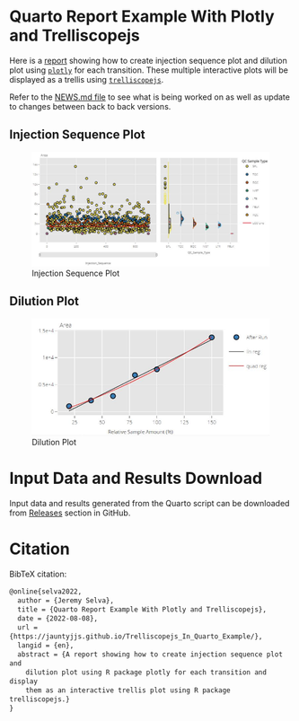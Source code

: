 # Quarto Report Example With Plotly and Trelliscopejs

Here is a
[report](https://jauntyjjs.github.io/Trelliscopejs_In_Quarto_Example/)
showing how to create injection sequence plot and dilution plot using
[`plotly`](https://plotly.com/r/) for each transition. These multiple
interactive plots will be displayed as a trellis using
[`trelliscopejs`](https://hafen.github.io/trelliscopejs/).

Refer to the [NEWS.md
file](https://github.com/JauntyJJS/Trelliscopejs_In_Quarto_Example/blob/main/NEWS.md)
to see what is being worked on as well as update to changes between back
to back versions.

## Injection Sequence Plot

<figure>
<img src="images/Injection_Sequence.JPG"
data-fig-alt="An injection sequence plot."
alt="Injection Sequence Plot" />
<figcaption aria-hidden="true">Injection Sequence Plot</figcaption>
</figure>

## Dilution Plot

<figure>
<img src="images/Dilution_Plot.JPG" data-fig-alt="A dilution plot."
alt="Dilution Plot" />
<figcaption aria-hidden="true">Dilution Plot</figcaption>
</figure>

# Input Data and Results Download

Input data and results generated from the Quarto script can be
downloaded from
[Releases](https://github.com/JauntyJJS/Trelliscopejs_In_Quarto_Example/releases)
section in GitHub.

# Citation

BibTeX citation:

    @online{selva2022,
      author = {Jeremy Selva},
      title = {Quarto Report Example With Plotly and Trelliscopejs},
      date = {2022-08-08},
      url = {https://jauntyjjs.github.io/Trelliscopejs_In_Quarto_Example/},
      langid = {en},
      abstract = {A report showing how to create injection sequence plot and
        dilution plot using R package plotly for each transition and display
        them as an interactive trellis plot using R package trelliscopejs.}
    }

